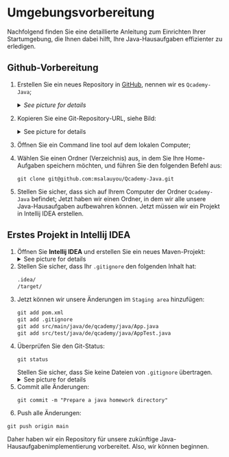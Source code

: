 # Umgebungsvorbereitung
Nachfolgend finden Sie eine detaillierte Anleitung zum Einrichten Ihrer Startumgebung, die Ihnen dabei hilft, 
Ihre Java-Hausaufgaben effizienter zu erledigen.

## Github-Vorbereitung
1. Erstellen Sie ein neues Repository in [GitHub](https://github.com/), nennen wir es `Qcademy-Java`;
   <details>
      <summary><i>See picture for details</i></summary>
      <img src="images/createRepo.jpeg" alt="Create a new repository">
   </details>

2. Kopieren Sie eine Git-Repository-URL, siehe Bild:
   <details>
      <summary>See picture for details</summary>
      <img src="images/cloneRepo.jpeg" alt="Clone repository">
   </details>
3. Öffnen Sie ein Command line tool auf dem lokalen Computer;
4. Wählen Sie einen Ordner (Verzeichnis) aus, in dem Sie Ihre Home-Aufgaben speichern möchten, und führen Sie den folgenden Befehl aus:
   ```shell
   git clone git@github.com:msalauyou/Qcademy-Java.git
   ```
5. Stellen Sie sicher, dass sich auf Ihrem Computer der Ordner `Qcademy-Java` befindet;
   Jetzt haben wir einen Ordner, in dem wir alle unsere Java-Hausaufgaben aufbewahren können. Jetzt müssen wir ein Projekt in Intellij IDEA erstellen.

## Erstes Projekt in Intellij IDEA
1. Öffnen Sie **Intellij IDEA** und erstellen Sie ein neues Maven-Projekt:
   <details>
      <summary>See picture for details</summary>
      <img src="images/createProject.jpeg" alt="New project">
   </details>
2. Stellen Sie sicher, dass Ihr `.gitignore` den folgenden Inhalt hat:
   ```gitignore
   .idea/
   /target/
   ```
3. Jetzt können wir unsere Änderungen im `Staging area` hinzufügen:
   ```shell
   git add pom.xml
   git add .gitignore
   git add src/main/java/de/qcademy/java/App.java
   git add src/test/java/de/qcademy/java/AppTest.java
   ```
4. Überprüfen Sie den Git-Status:
   ```shell
   git status
   ```
   Stellen Sie sicher, dass Sie keine Dateien von `.gitignore` übertragen.
   <details>
      <summary>See picture for details</summary>
      <img src="images/gitStatus.jpeg" alt="Git status">
   </details>
5. Commit alle Änderungen:
   ```shell
   git commit -m "Prepare a java homework directory"
   ```
11. Push alle Änderungen:
   ```shell
   git push origin main
   ```

Daher haben wir ein Repository für unsere zukünftige Java-Hausaufgabenimplementierung vorbereitet. Also, wir können beginnen.